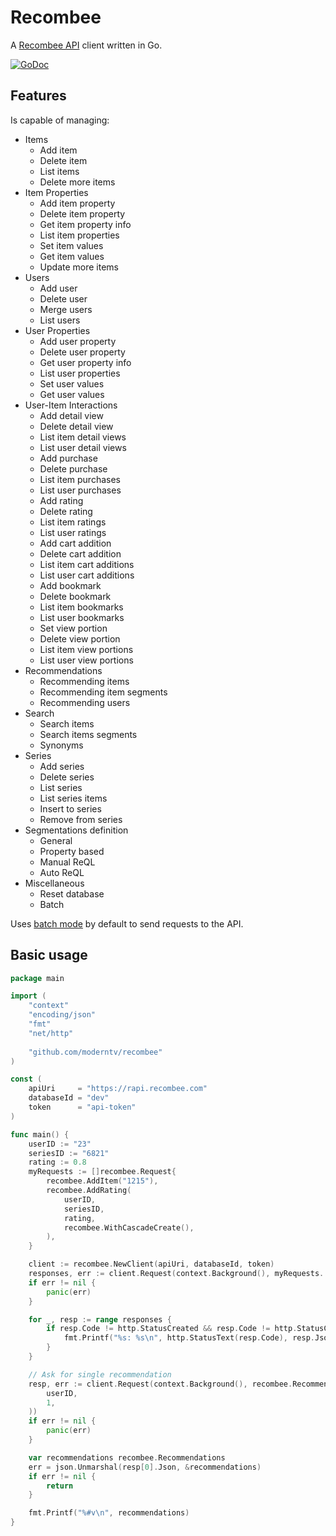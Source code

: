 # Recombee

A [Recombee API](https://docs.recombee.com/api.html) client written in Go. 

[![GoDoc][GoDoc-Image]][GoDoc-Url]

[GoDoc-Url]: https://pkg.go.dev/github.com/moderntv/recombee
[GoDoc-Image]: https://img.shields.io/badge/GoDoc-reference-007d9c

## Features

Is capable of managing:

* Items
    * Add item
    * Delete item
    * List items
    * Delete more items
* Item Properties
    * Add item property
    * Delete item property
    * Get item property info
    * List item properties
    * Set item values
    * Get item values
    * Update more items
* Users
    * Add user
    * Delete user
    * Merge users
    * List users
* User Properties
    * Add user property
    * Delete user property
    * Get user property info
    * List user properties
    * Set user values
    * Get user values
* User-Item Interactions
    * Add detail view
    * Delete detail view
    * List item detail views
    * List user detail views
    * Add purchase
    * Delete purchase
    * List item purchases
    * List user purchases
    * Add rating
    * Delete rating
    * List item ratings
    * List user ratings
    * Add cart addition
    * Delete cart addition
    * List item cart additions
    * List user cart additions
    * Add bookmark
    * Delete bookmark
    * List item bookmarks
    * List user bookmarks
    * Set view portion
    * Delete view portion
    * List item view portions
    * List user view portions
* Recommendations
    * Recommending items
    * Recommending item segments
    * Recommending users 
* Search
    * Search items 
    * Search items segments
    * Synonyms
* Series
    * Add series
    * Delete series
    * List series
    * List series items
    * Insert to series
    * Remove from series
* Segmentations definition
    * General
    * Property based
    * Manual ReQL
    * Auto ReQL
* Miscellaneous
    * Reset database
    * Batch

Uses [batch mode](https://docs.recombee.com/api.html#batch) by default to send requests to the API.

## Basic usage

```go
package main

import (
	"context"
	"encoding/json"
	"fmt"
	"net/http"
	
	"github.com/moderntv/recombee"
)

const (
	apiUri     = "https://rapi.recombee.com"
	databaseId = "dev"
	token      = "api-token"
)

func main() {
	userID := "23"
	seriesID := "6821"
	rating := 0.8
	myRequests := []recombee.Request{
		recombee.AddItem("1215"),
		recombee.AddRating(
			userID,
			seriesID,
			rating,
			recombee.WithCascadeCreate(),
		),
	}

	client := recombee.NewClient(apiUri, databaseId, token)
	responses, err := client.Request(context.Background(), myRequests...)
	if err != nil {
		panic(err)
	}

	for _, resp := range responses {
		if resp.Code != http.StatusCreated && resp.Code != http.StatusConflict {
			fmt.Printf("%s: %s\n", http.StatusText(resp.Code), resp.Json)
		}
	}

	// Ask for single recommendation
	resp, err := client.Request(context.Background(), recombee.RecommendItemsToUser(
		userID,
		1,
	))
	if err != nil {
		panic(err)
	}

	var recommendations recombee.Recommendations
	err = json.Unmarshal(resp[0].Json, &recommendations)
	if err != nil {
		return
	}

	fmt.Printf("%#v\n", recommendations)
}
```
